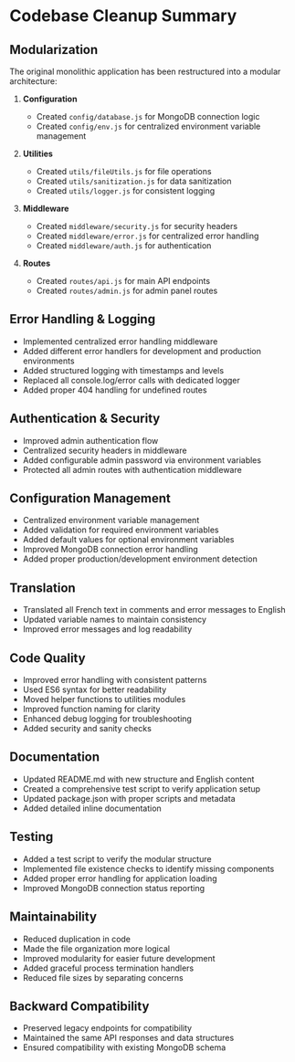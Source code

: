 # Codebase Cleanup Summary

## Modularization

The original monolithic application has been restructured into a modular architecture:

1. **Configuration**
   - Created `config/database.js` for MongoDB connection logic
   - Created `config/env.js` for centralized environment variable management

2. **Utilities**
   - Created `utils/fileUtils.js` for file operations
   - Created `utils/sanitization.js` for data sanitization
   - Created `utils/logger.js` for consistent logging

3. **Middleware**
   - Created `middleware/security.js` for security headers
   - Created `middleware/error.js` for centralized error handling
   - Created `middleware/auth.js` for authentication

4. **Routes**
   - Created `routes/api.js` for main API endpoints
   - Created `routes/admin.js` for admin panel routes

## Error Handling & Logging

- Implemented centralized error handling middleware
- Added different error handlers for development and production environments
- Added structured logging with timestamps and levels
- Replaced all console.log/error calls with dedicated logger
- Added proper 404 handling for undefined routes

## Authentication & Security

- Improved admin authentication flow
- Centralized security headers in middleware
- Added configurable admin password via environment variables
- Protected all admin routes with authentication middleware

## Configuration Management

- Centralized environment variable management
- Added validation for required environment variables
- Added default values for optional environment variables
- Improved MongoDB connection error handling
- Added proper production/development environment detection

## Translation

- Translated all French text in comments and error messages to English
- Updated variable names to maintain consistency
- Improved error messages and log readability

## Code Quality

- Improved error handling with consistent patterns
- Used ES6 syntax for better readability
- Moved helper functions to utilities modules
- Improved function naming for clarity
- Enhanced debug logging for troubleshooting
- Added security and sanity checks

## Documentation

- Updated README.md with new structure and English content
- Created a comprehensive test script to verify application setup
- Updated package.json with proper scripts and metadata
- Added detailed inline documentation

## Testing

- Added a test script to verify the modular structure
- Implemented file existence checks to identify missing components
- Added proper error handling for application loading
- Improved MongoDB connection status reporting

## Maintainability

- Reduced duplication in code
- Made the file organization more logical
- Improved modularity for easier future development
- Added graceful process termination handlers
- Reduced file sizes by separating concerns

## Backward Compatibility

- Preserved legacy endpoints for compatibility
- Maintained the same API responses and data structures
- Ensured compatibility with existing MongoDB schema 
